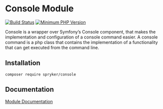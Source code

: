 # Console Module
[![Build Status](https://travis-ci.org/spryker/console.svg)](https://travis-ci.org/spryker/console)
[![Minimum PHP Version](https://img.shields.io/badge/php-%3E%3D%207.3-8892BF.svg)](https://php.net/)

Console is a wrapper over Symfony’s Console component, that makes the implementation and configuration of a console command easier. A console command is a php class that contains the implementation of a functionality that can get executed from the command line.

## Installation

```
composer require spryker/console
```

## Documentation

[Module Documentation](https://academy.spryker.com/developing_with_spryker/module_guide/infrastructure/console.html)
